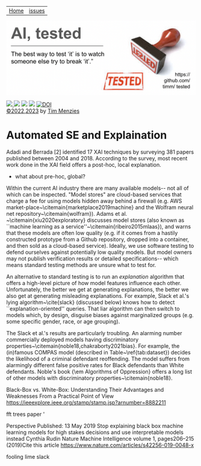 <p>&nbsp;
<a name=top></a>
<table><tr>
<td><a href="/README.md#top">Home</a>
<td><a href="http:github.com/timm/tested/issues">issues</a>
</tr></table>
<img  align=center width=600 src="/docs/img/banner.png"></p>
<p> <img src="https://img.shields.io/badge/task-ai-blueviolet"><a
href="https://github.com/timm/tested/actions/workflows/tests.yml"> <img 
 src="https://github.com/timm/tested/actions/workflows/tests.yml/badge.svg"></a> <img 
 src="https://img.shields.io/badge/language-lua-orange"> <img 
 src="https://img.shields.io/badge/purpose-teaching-yellow"> <a 
 href="https://zenodo.org/badge/latestdoi/569981645"> <img 
 src="https://zenodo.org/badge/569981645.svg" alt="DOI"></a><br>
<a href="/LICENSE.md">&copy;2022,2023</a> by <a href="http://menzies.us">Tim Menzies</a></p>

# Automated SE and Explaination

Adadi and Berrada [2] identified 17 XAI techniques by surveying
381 papers published between 2004 and 2018. According to the survey, most recent work done in the XAI field offers a post-hoc, local
explanation. 

- what about pre-hoc, global?

Within the current AI industry
there are many available models-- not
all of which can be   inspected. "Model stores" are cloud-based
services that charge a fee for using models hidden away behind a firewall (e.g. AWS market-place~\citemain{marketplace2019machine} and 
the Wolfram neural net repository~\citemain{wolfram}). Adams et al. ~\citemain{xiu2020exploratory} discusses model stores (also known as  ``machine learning as a service''~\citemain{ribeiro2015mlaas}), and warns that  these models  are often  low quality   (e.g. if it comes from  a hastily constructed prototype from a Github repository, dropped into a container, and then sold as a cloud-based service). Ideally, we use software testing to   defend ourselves against potentially low quality models. But   model owners may not publish verification results or detailed
specifications-- which means standard testing methods are unsure what to test for.

An alternative to standard testing is to run an _explanation_ algorithm that offers a high-level picture of  how model features influence each other. Unfortunately,  the better we get at  generating explanations,
the better we also get at generating misleading explanations. 
For example, Slack et al.'s lying algorithm~\cite{slack}
(discussed below) knows how to detect ``explanation-oriented'' queries. 
That liar algorithm can then switch to  models which, by design,   disguise  biases against  marginalized groups (e.g. some specific gender, race, or age grouping). 

The Slack et al.'s results are particularly troubling.
An alarming number   commercially deployed models  having discriminatory properties~\citemain{noble18,chakraborty2021bias}. For example, the (in)famous COMPAS model (described in Table~\ref{tab:dataset})   decides the likelihood of a criminal defendant reoffending. The model suffers from alarmingly different false positive rates for Black defendants than White defendants.  Noble's
book {\em Algorithms of Oppression} offers a long list of other models with
discriminatory properties~\citemain{noble18}.



Black-Box vs. White-Box: Understanding
Their Advantages and Weaknesses From
a Practical Point of View
https://ieeexplore.ieee.org/stamp/stamp.jsp?arnumber=8882211


fft trees paper
'


Perspective
Published: 13 May 2019
Stop explaining black box machine learning models for high stakes decisions and use interpretable models instead
Cynthia Rudin 
Nature Machine Intelligence volume 1, pages206–215 (2019)Cite this article
https://www.nature.com/articles/s42256-019-0048-x


fooling lime slack


[^vilone]: Vilone, Giulia & Longo, Luca. (2020). 
  [Explainable Artificial Intelligence: a Systematic Review](https://arxiv.org/pdf/2006.00093.pdf). 
  10.48550/arXiv.2006.00093.
